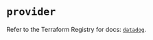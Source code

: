 # `provider`

Refer to the Terraform Registry for docs: [`datadog`](https://registry.terraform.io/providers/datadog/datadog/3.42.0/docs).
